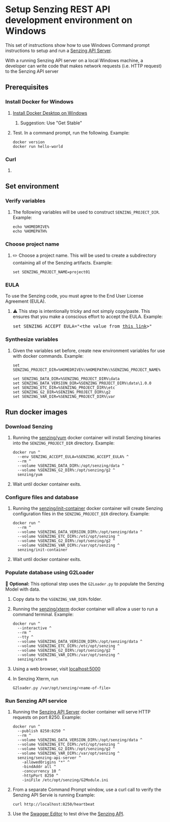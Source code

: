 # Setup Senzing REST API development environment on Windows

This set of instructions show how to use Windows Command prompt instructions to setup and run a
[Senzing API Server](https://github.com/Senzing/senzing-api-server).

With a running Senzing API server on a local Windows machine, a developer can write code that makes network requests
(i.e. HTTP request) to the Senzing API server

## Prerequisites

### Install Docker for Windows

1. [Install Docker Desktop on Windows](https://docs.docker.com/docker-for-windows/install/)
    1. Suggestion: Use "Get Stable"
1. Test. In a command prompt, run the following.
   Example:

    ```console
    docker version
    docker run hello-world
    ```

### Curl

1.

## Set environment

### Verify variables

1. The following variables will be used to construct `SENZING_PROJECT_DIR`.
   Example:

    ```console
    echo %HOMEDRIVE%
    echo %HOMEPATH%
    ```

### Choose project name

1. :pencil2: Choose a project name.
   This will be used to create a subdirectory containing all of the Senzing artifacts.
   Example:

    ```console
    set SENZING_PROJECT_NAME=project01
    ```

### EULA

To use the Senzing code, you must agree to the End User License Agreement (EULA).

1. :warning: This step is intentionally tricky and not simply copy/paste.
   This ensures that you make a conscious effort to accept the EULA.
   Example:

    <pre>set SENZING_ACCEPT_EULA="&lt;the value from <a href="https://github.com/Senzing/knowledge-base/blob/master/lists/environment-variables.md#senzing_accept_eula">this link</a>&gt;"</pre>

### Synthesize variables

1. Given the variables set before, create new environment variables for use with docker commands.
   Example:

    ```console
    set SENZING_PROJECT_DIR=%HOMEDRIVE%\%HOMEPATH%\%SENZING_PROJECT_NAME%

    set SENZING_DATA_DIR=%SENZING_PROJECT_DIR%\data
    set SENZING_DATA_VERSION_DIR=%SENZING_PROJECT_DIR%\data\1.0.0
    set SENZING_ETC_DIR=%SENZING_PROJECT_DIR%\etc
    set SENZING_G2_DIR=%SENZING_PROJECT_DIR%\g2
    set SENZING_VAR_DIR=%SENZING_PROJECT_DIR%\var
    ```

## Run docker images

### Download Senzing

1. Running the [senzing/yum](https://github.com/Senzing/docker-yum)
   docker container will install Senzing binaries
   into the `SENZING_PROJECT_DIR` directory.
   Example:

    ```console
    docker run ^
      --env SENZING_ACCEPT_EULA=%SENZING_ACCEPT_EULA% ^
      --rm ^
      --volume %SENZING_DATA_DIR%:/opt/senzing/data ^
      --volume %SENZING_G2_DIR%:/opt/senzing/g2 ^
      senzing/yum
    ```

1. Wait until docker container exits.

### Configure files and database

1. Running the [senzing/init-container](https://github.com/Senzing/docker-init-container)
   docker container will create Senzing configuration files
   in the `SENZING_PROJECT_DIR` directory.
   Example:

    ```console
    docker run ^
      --rm ^
      --volume %SENZING_DATA_VERSION_DIR%:/opt/senzing/data ^
      --volume %SENZING_ETC_DIR%:/etc/opt/senzing ^
      --volume %SENZING_G2_DIR%:/opt/senzing/g2 ^
      --volume %SENZING_VAR_DIR%:/var/opt/senzing ^
      senzing/init-container
    ```

1. Wait until docker container exits.

### Populate database using G2Loader

:thinking: **Optional:** This optional step uses the `G2Loader.py` to populate
the Senzing Model with data.

1. Copy data to the `%SENZING_VAR_DIR%` folder.

1. Running the [senzing/xterm](https://github.com/Senzing/docker-xterm)
   docker container will allow a user to run a command terminal.
   Example:

    ```console
    docker run ^
      --interactive ^
      --rm ^
      --tty ^
      --volume %SENZING_DATA_VERSION_DIR%:/opt/senzing/data ^
      --volume %SENZING_ETC_DIR%:/etc/opt/senzing ^
      --volume %SENZING_G2_DIR%:/opt/senzing/g2 ^
      --volume %SENZING_VAR_DIR%:/var/opt/senzing ^
      senzing/xterm
    ```

1. Using a web browser, visit [localhost:5000](http://localhost:5000)
1. In Senzing Xterm, run

    ```console
    G2loader.py /var/opt/senzing/<name-of-file>
    ```

### Run Senzing API service

1. Running the [Senzing API Server](https://github.com/Senzing/senzing-api-server)
   docker container will serve HTTP requests on port 8250.
   Example:

    ```console
    docker run ^
      --publish 8250:8250 ^
      --rm ^
      --volume %SENZING_DATA_VERSION_DIR%:/opt/senzing/data ^
      --volume %SENZING_ETC_DIR%:/etc/opt/senzing ^
      --volume %SENZING_G2_DIR%:/opt/senzing/g2 ^
      --volume %SENZING_VAR_DIR%:/var/opt/senzing ^
      senzing/senzing-api-server ^
        -allowedOrigins "*" ^
        -bindAddr all ^
        -concurrency 10 ^
        -httpPort 8250 ^
        -iniFile /etc/opt/senzing/G2Module.ini
    ```

1. From a separate Command Prompt window, use a curl call to verify the Senzing API Servie is running
   Example:

    ```console
    curl http://localhost:8250/heartbeat
    ```

1. Use the [Swagger Editor](http://editor.swagger.io/?url=https://raw.githubusercontent.com/Senzing/senzing-rest-api-specification/master/senzing-rest-api.yaml) to test drive the [Senzing API](https://github.com/Senzing/senzing-rest-api-specification).

